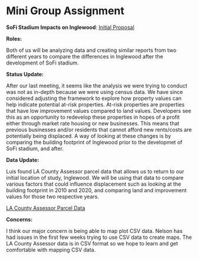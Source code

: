 # **Mini Group Assignment**

**SoFi Stadium Impacts on Inglewood**: [Initial Proposal](https://github.com/nelsonguevara95/206a_group_project/tree/main/Group%20Assignments)

**Roles:**

Both of us will be analyzing data and creating similar reports from two different years to compare the differences in Inglewood after the development of SoFi stadium.

**Status Update:**

After our last meeting, it seems like the analysis we were trying to conduct was not as in-depth because we were using census data. We have since considered adjusting the framework to explore how property values can help indicate potential at-risk properties. At-risk properties are properties that have low improvement values compared to land values. Developers see this as an opportunity to redevelop these properties in hopes of  a profit either through market rate housing or new businesses. This means that previous businesses and/or residents that cannot afford new rents/costs are potentially being displaced. A way of looking at these changes is by comparing the building footprint of Inglewood prior to the developmet of SoFi stadium, and after.

**Data Update:** 

Luis found LA County Assessor parcel data that allows us to return to our initial location of study, Inglewood. We will be using that data to compare various factors that could influence displacement such as looking at the building footprint in 2010 and 2020, and comparing land and improvement values for those two respective years.

[LA County Assessor Parcel Data](https://data.lacounty.gov/Parcel-/Assessor-Parcels-Data-2006-thru-2021/9trm-uz8i/data#revert)

**Concerns:** 

I think our major concern is being able to map plot CSV data. Nelson has had issues in the first few weeks trying to use CSV data to create maps. The LA County Assessor data is in CSV format so we hope to learn and get comfortable with mapping CSV data.

